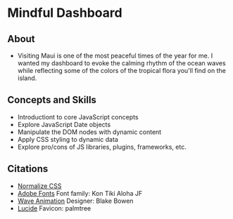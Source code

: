 # Mindful Dashboard

## About
* Visiting Maui is one of the most peaceful times of the year for me. I wanted my dashboard to evoke the calming rhythm of the ocean waves while reflecting some of the colors of the tropical flora you'll find on the island. 

## Concepts and Skills
* Introductiont to core JavaScript concepts
* Explore JavaScript Date objects
* Manipulate the DOM nodes with dynamic content
* Apply CSS styling to dynamic data
* Explore pro/cons of JS libraries, plugins, frameworks, etc.

## Citations
* [Normalize CSS](https://necolas.github.io/normalize.css/)
* [Adobe Fonts](https://fonts.adobe.com/fonts/kon-tiki-aloha-jf) Font family: Kon Tiki Aloha JF
* [Wave Animation](https://codepen.io/osublake/pen/OpoJgw) Designer: Blake Bowen
* [Lucide](https://lucide.dev/icons/tree-palm) Favicon: palmtree

 
